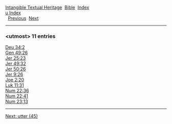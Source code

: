 [Intangible Textual Heritage](../../index)  [Bible](../index) 
[Index](index)   
[u Index](_u_)  
  [Previous](c12034)  [Next](c12036) 

------------------------------------------------------------------------

### &lt;utmost&gt; 11 entries

[Deu 34:2](../kjv/deu034.htm#002)  
[Gen 49:26](../kjv/gen049.htm#026)  
[Jer 25:23](../kjv/jer025.htm#023)  
[Jer 49:32](../kjv/jer049.htm#032)  
[Jer 50:26](../kjv/jer050.htm#026)  
[Jer 9:26](../kjv/jer009.htm#026)  
[Joe 2:20](../kjv/joe002.htm#020)  
[Luk 11:31](../kjv/luk011.htm#031)  
[Num 22:36](../kjv/num022.htm#036)  
[Num 22:41](../kjv/num022.htm#041)  
[Num 23:13](../kjv/num023.htm#013)  

------------------------------------------------------------------------

[Next: utter (45)](c12036)
